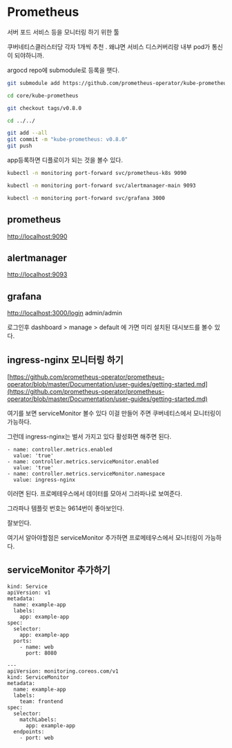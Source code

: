 # Prometheus

서버 포드 서비스 등을 모니터링 하기 위한 툴

쿠버네티스클러스터당 각자 1개씩 추천 . 왜냐면 서비스 디스커버리랑 내부 pod가 통신이 되야하니까.

argocd repo에 submodule로 등록을 햇다.

```bash
git submodule add https://github.com/prometheus-operator/kube-prometheus.git core/kube-prometheus

cd core/kube-prometheus

git checkout tags/v0.8.0

cd ../../

git add --all
git commit -m "kube-prometheus: v0.8.0"
git push
```

app등록하면 디플로이가 되는 것을 볼수 있다.

```bash
kubectl -n monitoring port-forward svc/prometheus-k8s 9090
```

```bash
kubectl -n monitoring port-forward svc/alertmanager-main 9093
```

```bash
kubectl -n monitoring port-forward svc/grafana 3000
```

## prometheus

[http://localhost:9090](http://localhost:9090)

## alertmanager

[http://localhost:9093](http://localhost:9093)

## grafana

[http://localhost:3000/login](http://localhost:3000/login) admin/admin

로그인후 dashboard &gt; manage &gt; default 에 가면 미리 설치된 대시보드를 볼수 있다.

## ingress-nginx 모니터링 하기

[https://github.com/prometheus-operator/prometheus-operator/blob/master/Documentation/user-guides/getting-started.md](https://github.com/prometheus-operator/prometheus-operator/blob/master/Documentation/user-guides/getting-started.md)

여기를 보면 serviceMonitor 볼수 있다 이걸 만들어 주면 쿠버네티스에서 모니터링이 가능하다.

그런데 ingress-nginx는 벌서 가지고 있다 활성화면 해주면 된다.

```text
- name: controller.metrics.enabled
  value: 'true'
- name: controller.metrics.serviceMonitor.enabled
  value: 'true'
- name: controller.metrics.serviceMonitor.namespace
  value: ingress-nginx
```

이러면 된다. 프로메테우스에서 데이터를 모아서 그라파나로 보여준다.

그라파나 템플릿 번호는 9614번이 좋아보인다.

잘보인다.

여기서 알아야할점은 serviceMonitor 추가하면 프로메테우스에서 모니터링이 가능하다.

## serviceMonitor 추가하기

```text
kind: Service
apiVersion: v1
metadata:
  name: example-app
  labels:
    app: example-app
spec:
  selector:
    app: example-app
  ports:
    - name: web
      port: 8080

---
apiVersion: monitoring.coreos.com/v1
kind: ServiceMonitor
metadata:
  name: example-app
  labels:
    team: frontend
spec:
  selector:
    matchLabels:
      app: example-app
  endpoints:
    - port: web
```

